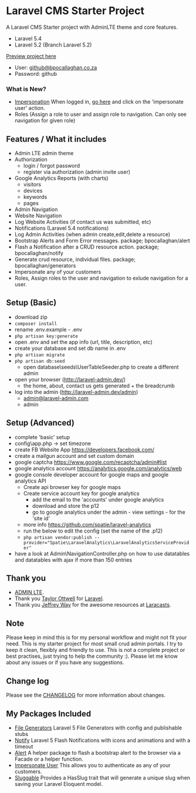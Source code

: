 # Laravel CMS Starter Project

A Laravel CMS Starter project with AdminLTE theme and core features.
- Laravel 5.4
- Laravel 5.2 (Branch Laravel 5.2)

[Preview project here](http://bpocallaghan.co.za/admin)
- User: github@bpocallaghan.co.za
- Password: github

### What is New?
- [Impersonation](https://github.com/bpocallaghan/impersonate) When logged in, [go here](http://bpocallaghan.co.za/admin/settings/admin/users) and click on the 'impersonate user' action.
- Roles (Assign a role to user and assign role to navigation. Can only see navigation for given role)

## Features / What it includes
- Admin LTE admin theme
- Authorization
	- login / forgot password
	- register via authorization (admin invite user)
- Google Analytics Reports (with charts)
	- visitors
	- devices
	- keywords
	- pages
- Admin Navigation
- Website Navigation
- Log Website Activities (if contact us was submitted, etc)
- Notifications (Laravel 5.4 notifications)
- Log Admin Activities (when admin create,edit,delete a resource)
- Bootstrap Alerts and Form Error messages. package; bpocallaghan/alert
- Flash a Notification after a CRUD resource action. package; bpocallaghan/notify
- Generate crud resource, individual files. package; bpocallaghan/generators
- Impersonate any of your customers
- Roles, Assign roles to the user and navigation to exlude navigation for a user.

## Setup (Basic)
- download zip
- ```composer install```
- rename .env.example - .env
- ```php artisan key:generate```
- open .env and set the app info (url, title, description, etc)
- create your database and set db name in .env
- ```php artisan migrate```
- ```php artisan db:seed```
	- open database\seeds\UserTableSeeder.php to create a different admin
- open your browser (http://laravel-admin.dev/)
	- the home, about, contact us gets generated + the breadcrumb
- log into the admin (http://laravel-admin.dev/admin)
	- admin@laravel-admin.com
	- admin

## Setup (Advanced)
- complete 'basic' setup
- config\app.php -> set timezone
- create FB Website App https://developers.facebook.com/
- create a mailgun account and set custom domain
- google captcha https://www.google.com/recaptcha/admin#list
- google analytics account https://analytics.google.com/analytics/web
- google console developer account for google maps and google analytics API
	- Create api browser key for google maps
	- Create service account key for google analytics
		- add the email to the 'accounts' under google analytics
 		- download and store the p12
 		- go to google analytics under the admin - view settings - for the 'site id'
 	- more info https://github.com/spatie/laravel-analytics
 	- run the below to edit the config (set the name of the .p12)
 	- ```php artisan vendor:publish --provider="Spatie\LaravelAnalytics\LaravelAnalyticsServiceProvider"```
- have a look at Admin\NavigationController.php on how to use datatables and datatables with ajax if more than 150 entries

## Thank you

- [ADMIN LTE](https://github.com/almasaeed2010/AdminLTE).
- Thank you [Taylor Ottwell](https://github.com/taylorotwell) for [Laravel](http://laravel.com/).
- Thank you [Jeffrey Way](https://github.com/JeffreyWay) for the awesome resources at [Laracasts](https://laracasts.com/).

## Note

Please keep in mind this is for my personal workflow and might not fit your need.
This is my starter project for most small crud admin portals.
I try to keep it clean, flexibly and friendly to use. This is not a complete project or best practises, just trying to help the community :).
Please let me know about any issues or if you have any suggestions.

## Change log

Please see the [CHANGELOG](http://bpocallaghan.co.za/changelog) for more information about changes.

## My Packages Included

- [File Generators](https://github.com/bpocallaghan/generators) Laravel 5 File Generators with config and publishable stubs
- [Notify](https://github.com/bpocallaghan/notify) Laravel 5 Flash Notifications with icons and animations and with a timeout
- [Alert](https://github.com/bpocallaghan/alert) A helper package to flash a bootstrap alert to the browser via a Facade or a helper function.
- [Impersonate User](https://github.com/bpocallaghan/impersonate) This allows you to authenticate as any of your customers.
- [Sluggable](https://github.com/bpocallaghan/sluggable) Provides a HasSlug trait that will generate a unique slug when saving your Laravel Eloquent model.
